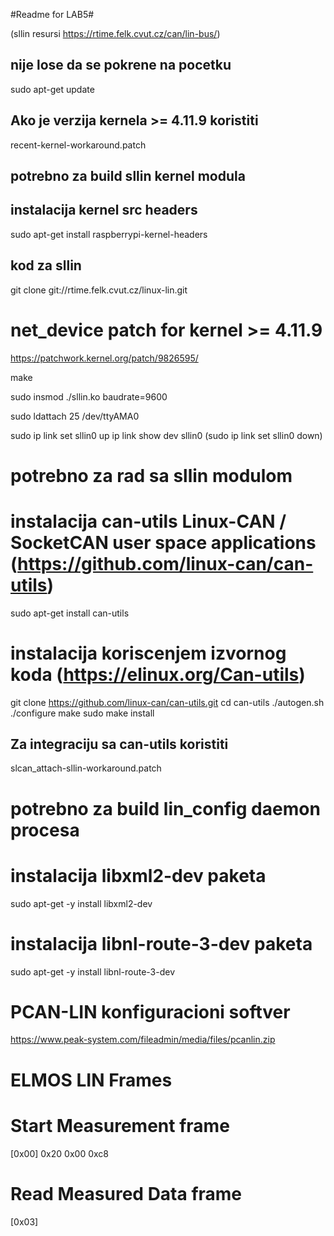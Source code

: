 #Readme for LAB5#

(sllin resursi https://rtime.felk.cvut.cz/can/lin-bus/)
## nije lose da se pokrene na pocetku
sudo apt-get update

## Ako je verzija kernela >= 4.11.9 koristiti
recent-kernel-workaround.patch

## potrebno za build sllin kernel modula

## instalacija kernel src headers
sudo apt-get install raspberrypi-kernel-headers

## kod za sllin
git clone git://rtime.felk.cvut.cz/linux-lin.git

# net_device patch for kernel >= 4.11.9
https://patchwork.kernel.org/patch/9826595/

make

sudo insmod ./sllin.ko baudrate=9600

sudo ldattach 25 /dev/ttyAMA0

sudo ip link set sllin0 up
ip link show dev sllin0
(sudo ip link set sllin0 down)

# potrebno za rad sa sllin modulom

# instalacija can-utils Linux-CAN / SocketCAN user space applications (https://github.com/linux-can/can-utils)
sudo apt-get install can-utils
# instalacija koriscenjem izvornog koda (https://elinux.org/Can-utils)
git clone https://github.com/linux-can/can-utils.git
cd can-utils
./autogen.sh
./configure
make
sudo make install

## Za integraciju sa can-utils koristiti
slcan_attach-sllin-workaround.patch

# potrebno za build lin_config daemon procesa

# instalacija libxml2-dev paketa
sudo apt-get -y install libxml2-dev

# instalacija libnl-route-3-dev paketa
sudo apt-get -y install libnl-route-3-dev

# PCAN-LIN konfiguracioni softver
https://www.peak-system.com/fileadmin/media/files/pcanlin.zip

# ELMOS LIN Frames

# Start Measurement frame
[0x00] 0x20 0x00 0xc8

# Read Measured Data frame
[0x03]

